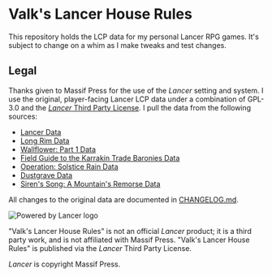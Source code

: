# Valk's Lancer House Rules

This repository holds the LCP data for my personal Lancer RPG games. It's subject to change on a whim as I make tweaks and test changes.

## Legal

Thanks given to Massif Press for the use of the _Lancer_ setting and system. I use the original, player-facing Lancer LCP data under a combination of GPL-3.0 and the [_Lancer_ Third Party License](https://massifpress.com/legal). I pull the data from the following sources:

* [Lancer Data](https://www.npmjs.com/package/@massif/lancer-data)
* [Long Rim Data](https://www.npmjs.com/package/@massif/long-rim-data)
* [Wallflower: Part 1 Data](https://www.npmjs.com/package/@massif/wallflower-data)
* [Field Guide to the Karrakin Trade Baronies Data](https://www.npmjs.com/package/@massif/ktb-data)
* [Operation: Solstice Rain Data](https://www.npmjs.com/package/@massif/osr-data)
* [Dustgrave Data](https://www.npmjs.com/package/@massif/dustgrave-data)
* [Siren's Song: A Mountain's Remorse Data](https://www.npmjs.com/package/@massif/ssmr-data)

All changes to the original data are documented in [CHANGELOG.md](https://github.com/msprijatelj/blob/main/valk-lancer-houserules/).

![Powered by Lancer logo](https://massifpress.com/_next/image?url=%2Fimages%2Flegal%2Fpowered_by_Lancer-02.svg&w=640&q=75 "Powered by Lancer")

"Valk's Lancer House Rules" is not an official _Lancer_ product; it is a third party work, and is not affiliated with Massif Press. "Valk's Lancer House Rules" is published via the _Lancer_ Third Party License.

_Lancer_ is copyright Massif Press.

